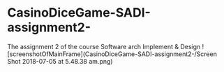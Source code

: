 # CasinoDiceGame-SADI-assignment2-
The assignment 2 of the course Software arch Implement &amp; Design
![screenshotOfMainFrame](CasinoDiceGame-SADI-assignment2-/Screen Shot 2018-07-05 at 5.48.38 am.png)
